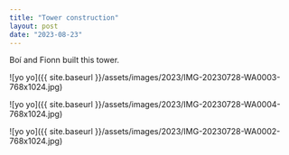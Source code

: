```yaml
---
title: "Tower construction"
layout: post
date: "2023-08-23"
---
```


Boí and Fionn built this tower.

![yo yo]({{ site.baseurl }}/assets/images/2023/IMG-20230728-WA0003-768x1024.jpg)

![yo yo]({{ site.baseurl }}/assets/images/2023/IMG-20230728-WA0004-768x1024.jpg)

![yo yo]({{ site.baseurl }}/assets/images/2023/IMG-20230728-WA0002-768x1024.jpg)
